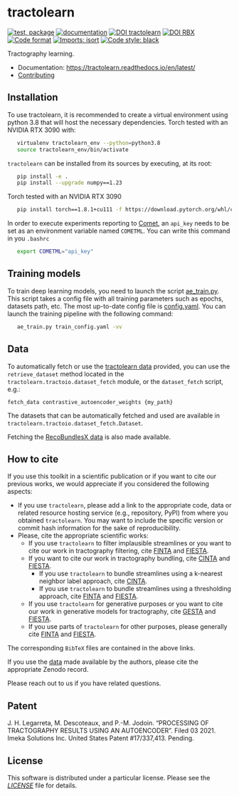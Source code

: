 # tractolearn

[![test, package](https://github.com/scil-vital/tractolearn/actions/workflows/test_package.yml/badge.svg?branch=main)](https://github.com/scil-vital/tractolearn/actions/workflows/test_package.yml?query=branch%3Amain)
[![documentation](https://readthedocs.org/projects/tractolearn/badge/?version=latest)](https://tractolearn.readthedocs.io/en/latest/?badge=latest)
[![DOI tractolearn](https://zenodo.org/badge/DOI/10.5281/zenodo.7562790.svg)](https://doi.org/10.5281/zenodo.7562790)
[![DOI RBX](https://zenodo.org/badge/DOI/10.5281/zenodo.7562635.svg)](https://doi.org/10.5281/zenodo.7562635)
[![Code format](https://github.com/scil-vital/tractolearn/actions/workflows/check_format.yml/badge.svg?branch=main)](https://github.com/scil-vital/tractolearn/actions/workflows/check_format.yml?query=branch%3Amain)
[![Imports: isort](https://img.shields.io/badge/%20imports-isort-%231674b1?style=flat&labelColor=ef8336)](https://pycqa.github.io/isort/)
[![Code style: black](https://img.shields.io/badge/code%20style-black-000000.svg)](https://github.com/psf/black)

Tractography learning.

- Documentation: https://tractolearn.readthedocs.io/en/latest/
- [Contributing](.github/CONTRIBUTING.rst)


## Installation

To use tractolearn, it is recommended to create a virtual environment using
python 3.8 that will host the necessary dependencies. Torch tested with an
NVIDIA RTX 3090 with:

```sh
   virtualenv tractolearn_env --python=python3.8
   source tractolearn_env/bin/activate
```

`tractolearn` can be installed from its sources by executing, at its root:

```sh
   pip install -e .
   pip install --upgrade numpy==1.23
```

Torch tested with an NVIDIA RTX 3090
```sh
   pip install torch==1.8.1+cu111 -f https://download.pytorch.org/whl/cu111/torch_stable.html
```

In order to execute experiments reporting
to [Comet](https://www.comet.ml/site/), an `api_key` needs to be set as an
environment variable named `COMETML`. You can write this command in
you `.bashrc`

```sh
   export COMETML="api_key"
```

## Training models

To train deep learning models, you need to launch the
script [ae_train.py](scripts/ae_train.py). This script takes a config file with
all training parameters such as epochs, datasets path, etc. The most up-to-date
config file is [config.yaml](configs/train_config.yaml). You can launch the
training pipeline with the following command:

```sh
   ae_train.py train_config.yaml -vv
```

## Data

To automatically fetch or use the [tractolearn data](https://zenodo.org/record/7562790)
provided, you can use the `retrieve_dataset` method located in the
`tractolearn.tractoio.dataset_fetch` module, or the `dataset_fetch` script,
e.g.:
```shell
fetch_data contrastive_autoencoder_weights {my_path}
```

The datasets that can be automatically fetched and used are available in
`tractolearn.tractoio.dataset_fetch.Dataset`.

Fetching the [RecoBundlesX data](https://zenodo.org/record/7562635) is also
made available.

## How to cite

If you use this toolkit in a scientific publication or if you want to cite
our previous works, we would appreciate if you considered the following aspects:
- If you use `tractolearn`, please add a link to the appropriate code, data or
  related resource hosting service (e.g., repository, PyPI) from where you
  obtained `tractolearn`. You may want to include the specific version or commit
  hash information for the sake of reproducibility.
- Please, cite the appropriate scientific works:
  - If you use `tractolearn` to filter implausible streamlines or you want to
    cite our work in tractography filtering, cite [FINTA] and [FIESTA].
  - If you want to cite our work in tractography bundling, cite [CINTA] and
    [FIESTA].
    - If you use `tractolearn` to bundle streamlines using a k-nearest neighbor
      label approach, cite [CINTA].
    - If you use `tractolearn` to bundle streamlines using a thresholding
      approach, cite [FINTA] and [FIESTA].
  - If you use `tractolearn` for generative purposes or you want to cite our
    work in generative models for tractography, cite [GESTA] and [FIESTA].
  - If you use parts of `tractolearn` for other purposes, please generally cite
    [FINTA] and [FIESTA].

The corresponding `BibTeX` files are contained in the above links.

If you use the [data](https://zenodo.org/record/7562790) made available by the
authors, please cite the appropriate Zenodo record.

Please reach out to us if you have related questions.

## Patent

J. H. Legarreta, M. Descoteaux, and P.-M. Jodoin. “PROCESSING OF TRACTOGRAPHY
RESULTS USING AN AUTOENCODER”. Filed 03 2021. Imeka Solutions Inc. United States
Patent #17/337,413. Pending.

## License

This software is distributed under a particular license. Please see the
[*LICENSE*](LICENSE) file for details.


[FINTA]: ./doc/bibtex/Legarreta21_-_MIA_-_FINTA.bib "Filtering in tractography using autoencoders (FINTA)"
[CINTA]: ./doc/bibtex/Legarreta22_-_MICCAI-CDMRI_-_CINTA.bib "Clustering in Tractography Using Autoencoders (CINTA)"
[GESTA]: ./doc/bibtex/Legarreta23_-_MIA_-_GESTA.bib "Generative Sampling in Bundle Tractography using Autoencoders (GESTA)"
[FIESTA]: ./doc/bibtex/Dumais22_-_arXiv_-_FIESTA.bib "FIESTA: Autoencoders for accurate fiber segmentation in tractography"
